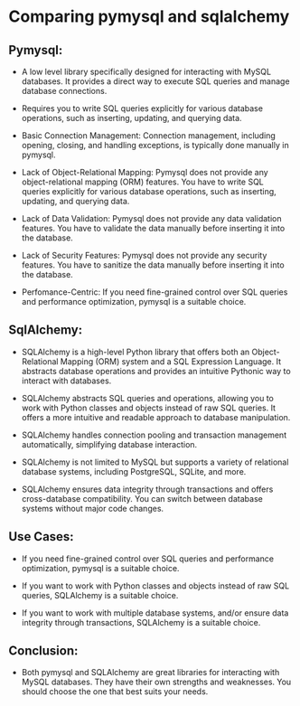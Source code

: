 # Comparing pymysql and sqlalchemy

## Pymysql:

- A low level library specifically designed for interacting with MySQL databases. It provides a direct way to execute SQL queries and manage database connections.

- Requires you to write SQL queries explicitly for various database operations, such as inserting, updating, and querying data.

- Basic Connection Management: Connection management, including opening, closing, and handling exceptions, is typically done manually in pymysql.

- Lack of Object-Relational Mapping: Pymysql does not provide any object-relational mapping (ORM) features. You have to write SQL queries explicitly for various database operations, such as inserting, updating, and querying data.

- Lack of Data Validation: Pymysql does not provide any data validation features. You have to validate the data manually before inserting it into the database.

- Lack of Security Features: Pymysql does not provide any security features. You have to sanitize the data manually before inserting it into the database.

- Perfomance-Centric: If you need fine-grained control over SQL queries and performance optimization, pymysql is a suitable choice.


## SqlAlchemy:

- SQLAlchemy is a high-level Python library that offers both an Object-Relational Mapping (ORM) system and a SQL Expression Language. It abstracts database operations and provides an intuitive Pythonic way to interact with databases.

- SQLAlchemy abstracts SQL queries and operations, allowing you to work with Python classes and objects instead of raw SQL queries. It offers a more intuitive and readable approach to database manipulation.

- SQLAlchemy handles connection pooling and transaction management automatically, simplifying database interaction.

- SQLAlchemy is not limited to MySQL but supports a variety of relational database systems, including PostgreSQL, SQLite, and more.

- SQLAlchemy ensures data integrity through transactions and offers cross-database compatibility. You can switch between database systems without major code changes.

## Use Cases:

- If you need fine-grained control over SQL queries and performance optimization, pymysql is a suitable choice.

- If you want to work with Python classes and objects instead of raw SQL queries, SQLAlchemy is a suitable choice.

- If you want to work with multiple database systems, and/or ensure data integrity through transactions, SQLAlchemy is a suitable choice.


## Conclusion:

- Both pymysql and SQLAlchemy are great libraries for interacting with MySQL databases. They have their own strengths and weaknesses. You should choose the one that best suits your needs.

